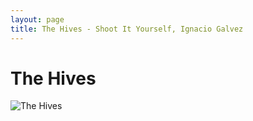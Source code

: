 ```yaml
---
layout: page
title: The Hives - Shoot It Yourself, Ignacio Galvez
---
```


# The Hives

![The Hives](http://assets.farmhouse.co/publishing/1-shoot-it-yourself/images/the-hives-1.jpg)

